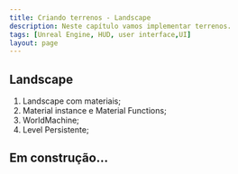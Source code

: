 ```yaml
---
title: Criando terrenos - Landscape
description: Neste capítulo vamos implementar terrenos.
tags: [Unreal Engine, HUD, user interface,UI]
layout: page
---
```


## Landscape
1. Landscape com materiais;
1. Material instance e Material Functions;
1. WorldMachine;
1. Level Persistente;

## Em construção...
